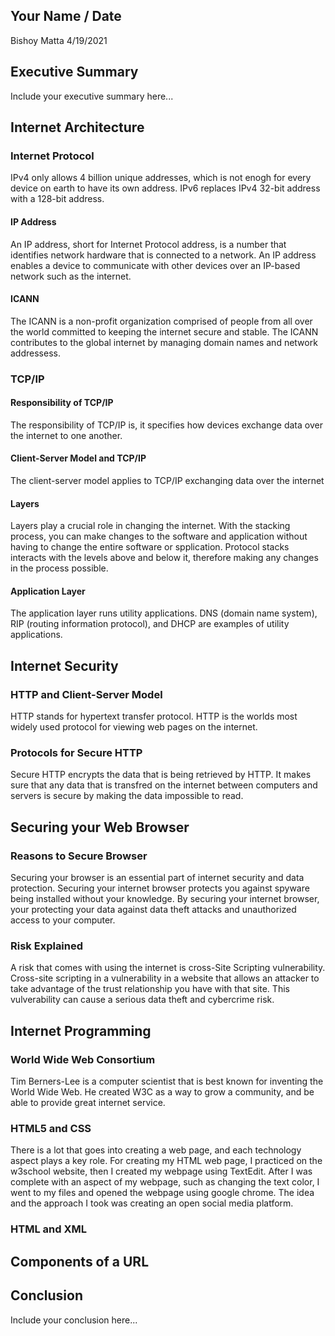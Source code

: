 ## Your Name / Date
Bishoy Matta
4/19/2021
## Executive Summary 
Include your executive summary here...

## Internet Architecture

### Internet Protocol
IPv4 only allows 4 billion unique addresses, which is not enogh for every device on earth to have its own address. IPv6 replaces IPv4 32-bit address with a 128-bit address. 
#### IP Address
An IP address, short for Internet Protocol address, is a number that identifies network hardware that is connected to a network. An IP address enables a device to communicate with other devices over an IP-based network such as the internet.
#### ICANN
The ICANN is a non-profit organization comprised of people from all over the world committed to keeping the internet secure and stable. The ICANN contributes to the global internet by managing domain names and network addressess.
### TCP/IP

#### Responsibility of TCP/IP
The responsibility of TCP/IP is, it specifies how devices exchange data over the internet to one another.
#### Client-Server Model and TCP/IP
The client-server model applies to TCP/IP exchanging data over the internet 
#### Layers
Layers play a crucial role in changing the internet. With the stacking process, you can make changes to the software and application without having to change the entire software or spplication. Protocol stacks interacts with the levels above and below it, therefore making any changes in the process possible.
#### Application Layer
The application layer runs utility applications. DNS (domain name system), RIP (routing information protocol), and DHCP are examples of utility applications.
## Internet Security
### HTTP and Client-Server Model
HTTP stands for hypertext transfer protocol. HTTP is the worlds most widely used protocol for viewing web pages on the internet.
### Protocols for Secure HTTP
Secure HTTP encrypts the data that is being retrieved by HTTP. It makes sure that any data that is transfred on the internet between computers and servers is secure by making the data impossible to read. 
## Securing your Web Browser
### Reasons to Secure Browser
Securing your browser is an essential part of internet security and data protection. Securing your internet browser protects you against spyware being installed without your knowledge. By securing your internet browser, your protecting your data against data theft attacks and unauthorized access to your computer.
### Risk Explained
A risk that comes with using the internet is cross-Site Scripting vulnerability. Cross-site scripting in a vulnerability in a website that allows an attacker to take advantage of the trust relationship you have with that site. This vulverability can cause a serious data theft and cybercrime risk.
## Internet Programming
### World Wide Web Consortium
Tim Berners-Lee is a computer scientist that is best known for inventing the World Wide Web. He created W3C as a way to grow a community, and be able to provide great internet service.
### HTML5 and CSS
There is a lot that goes into creating a web page, and each technology aspect plays a key role. For creating my HTML web page, I practiced on the w3school website, then I created my webpage using TextEdit. After I was complete with an aspect of my webpage, such as changing the text color, I went to my files and opened the webpage using google chrome. The idea and the approach I took was creating an open social media platform.  
### HTML and XML

## Components of a URL

## Conclusion
Include your conclusion here...
